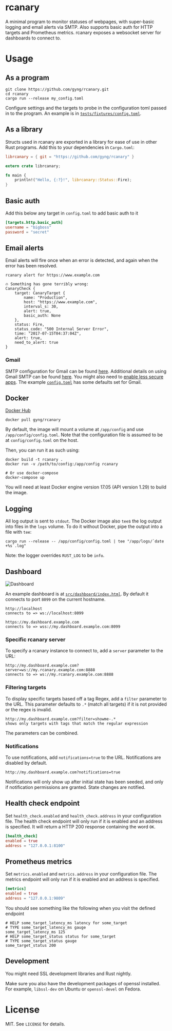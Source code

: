 # rcanary

A minimal program to monitor statuses of webpages, with super-basic logging and email alerts via SMTP. Also supports basic auth for HTTP targets and Prometheus metrics. rcanary exposes a websocket server for dashboards to connect to.

# Usage

## As a program

    git clone https://github.com/gyng/rcanary.git
    cd rcanary
    cargo run --release my_config.toml

Configure settings and the targets to probe in the configuration toml passed in to the program. An example is in [`tests/fixtures/config.toml`](tests/fixtures/config.toml).

## As a library

Structs used in rcanary are exported in a library for ease of use in other Rust programs. Add this to your dependencies in `Cargo.toml`:

```toml
librcanary = { git = "https://github.com/gyng/rcanary" }
```

```rust
extern crate librcanary;

fn main {
    println!("Hello, {:?}!", librcanary::Status::Fire);
}
```

## Basic auth

Add this below any target in `config.toml` to add basic auth to it

```toml
[targets.http.basic_auth]
username = "bigboss"
password = "secret"
```

## Email alerts

Email alerts will fire once when an error is detected, and again when the error has been resolved.

```
rcanary alert for https://www.example.com

🔥 Something has gone terribly wrong:
CanaryCheck {
    target: CanaryTarget {
        name: "Production",
        host: "https://www.example.com",
        interval_s: 30,
        alert: true,
        basic_auth: None
    },
    status: Fire,
    status_code: "500 Internal Server Error",
    time: "2017-07-15T04:37:04Z",
    alert: true,
    need_to_alert: true
}
```

### Gmail
SMTP configuration for Gmail can be found [here](https://support.google.com/a/answer/176600). Additional details on using Gmail SMTP can be found [here](https://www.digitalocean.com/community/tutorials/how-to-use-google-s-smtp-server). You might also need to [enable less secure apps](https://support.google.com/accounts/answer/6010255?hl=en). The example [`config.toml`](tests/fixtures/config.toml) has some defaults set for Gmail.

## Docker

[Docker Hub](https://hub.docker.com/r/gyng/rcanary/)

```
docker pull gyng/rcanary
```

By default, the image will mount a volume at `/app/config` and use `/app/config/config.toml`. Note that the configuration file is assumed to be at `config/config.toml` on the host.

Then, you can run it as such using:

    docker build -t rcanary .
    docker run -v /path/to/config:/app/config rcanary

    # Or use docker-compose
    docker-compose up

You will need at least Docker engine version 17.05 (API version 1.29) to build the image.

## Logging

All log output is sent to `stdout`. The Docker image also `tee`s the log output into files in the `logs` volume. To do it without Docker, pipe the output into a file with `tee`:

    cargo run --release -- /app/config/config.toml | tee "/app/logs/`date +%s`.log"

Note: the logger overrides `RUST_LOG` to be `info`.

## Dashboard

![Dashboard](dashboard.png)

An example dashboard is at [`src/dashboard/index.html`](src/dashboard/index.html). By default it connects to port `8099` on the current hostname.

    http://localhost
    connects to => ws://localhost:8099

    https://my.dashboard.example.com
    connects to => wss://my.dashboard.example.com:8099

### Specific rcanary server

To specify a rcanary instance to connect to, add a `server` parameter to the URL:

    http://my.dashboard.example.com?server=ws://my.rcanary.example.com:8888
    connects to => ws://my.rcanary.example.com:8888

### Filtering targets

To display specific targets based off a tag Regex, add a `filter` parameter to the URL. This parameter defaults to `.*` (match all targets) if it is not provided or the regex is invalid.

    http://my.dashboard.example.com?filter=showme-.*
    shows only targets with tags that match the regular expression

The parameters can be combined.

### Notifications

To use notifications, add `notifications=true` to the URL. Notifications are disabled by default.

    http://my.dashboard.example.com?notifications=true

Notifications will only show up after initial state has been seeded, and only if notification permissions are granted. State changes are notified.

## Health check endpoint

Set `health_check.enabled` and `health_check.address` in your configuration file. The health check endpoint will only run if it is enabled and an address is specified. It will return a HTTP 200 response containing the word `OK`.

```toml
[health_check]
enabled = true
address = "127.0.0.1:8100"
```

## Prometheus metrics

Set `metrics.enabled` and `metrics.address` in your configuration file. The metrics endpoint will only run if it is enabled and an address is specified.

```toml
[metrics]
enabled = true
address = "127.0.0.1:9809"
```

You should see something like the following when you visit the defined endpoint

```
# HELP some_target_latency_ms latency for some_target
# TYPE some_target_latency_ms gauge
some_target_latency_ms 125
# HELP some_target_status status for some_target
# TYPE some_target_status gauge
some_target_status 200
```

## Development

You might need SSL development libraries and Rust nightly.

Make sure you also have the development packages of openssl installed.
For example, `libssl-dev` on Ubuntu or `openssl-devel` on Fedora.

# License

MIT. See `LICENSE` for details.
